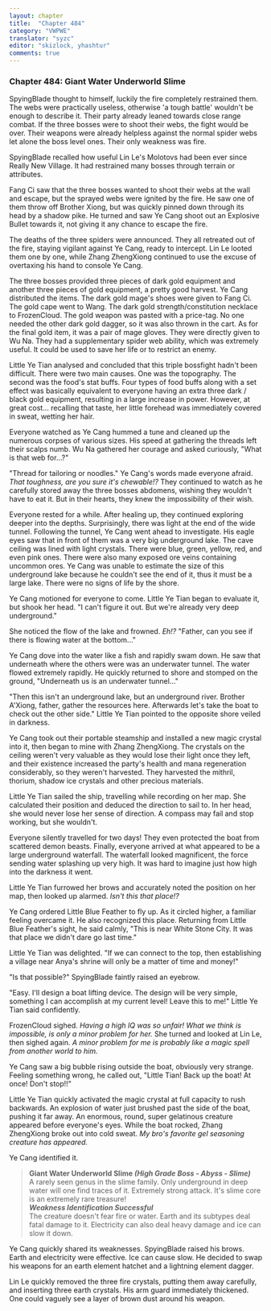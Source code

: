 ```yaml
---
layout: chapter
title:  "Chapter 484"
category: "VWPWE"
translator: "syzc"
editor: "skizlock, yhashtur"
comments: true
---
```


### Chapter 484: Giant Water Underworld Slime

SpyingBlade thought to himself, luckily the fire completely restrained them. The webs were practically useless, otherwise 'a tough battle' wouldn't be enough to describe it. Their party already leaned towards close range combat. If the three bosses were to shoot their webs, the fight would be over. Their weapons were already helpless against the normal spider webs let alone the boss level ones. Their only weakness was fire.

SpyingBlade recalled how useful Lin Le's Molotovs had been ever since Really New Village. It had restrained many bosses through terrain or attributes.

Fang Ci saw that the three bosses wanted to shoot their webs at the wall and escape, but the sprayed webs were ignited by the fire. He saw one of them throw off Brother Xiong, but was quickly pinned down through its head by a shadow pike. He turned and saw Ye Cang shoot out an Explosive Bullet towards it, not giving it any chance to escape the fire.

The deaths of the three spiders were announced. They all retreated out of the fire, staying vigilant against Ye Cang, ready to intercept. Lin Le looted them one by one, while Zhang ZhengXiong continued to use the excuse of overtaxing his hand to console Ye Cang. 

The three bosses provided three pieces of dark gold equipment and another three pieces of gold equipment, a pretty good harvest. Ye Cang distributed the items. The dark gold mage's shoes were given to Fang Ci. The gold cape went to Wang. The dark gold strength/constitution necklace to FrozenCloud. The gold weapon was pasted with a price-tag. No one needed the other dark gold dagger, so it was also thrown in the cart. As for the final gold item, it was a pair of mage gloves. They were directly given to Wu Na. They had a supplementary spider web ability, which was extremely useful. It could be used to save her life or to restrict an enemy.

Little Ye Tian analysed and concluded that this triple bossfight hadn't been difficult. There were two main causes. One was the topography. The second was the food's stat buffs. Four types of food buffs along with a set effect was basically equivalent to everyone having an extra three dark / black gold equipment, resulting in a large increase in power. However, at great cost... recalling that taste, her little forehead was immediately covered in sweat, wetting her hair.

Everyone watched as Ye Cang hummed a tune and cleaned up the numerous corpses of various sizes. His speed at gathering the threads left their scalps numb. Wu Na gathered her courage and asked curiously, "What is that web for...?"

"Thread for tailoring or noodles." Ye Cang's words made everyone afraid. *That toughness, are you sure it's chewable!?* They continued to watch as he carefully stored away the three bosses abdomens, wishing they wouldn't have to eat it. But in their hearts, they knew the impossibility of their wish.

Everyone rested for a while. After healing up, they continued exploring deeper into the depths. Surprisingly, there was light at the end of the wide tunnel. Following the tunnel, Ye Cang went ahead to investigate. His eagle eyes saw that in front of them was a very big underground lake. The cave ceiling was lined with light crystals. There were blue, green, yellow, red, and even pink ones. There were also many exposed ore veins containing uncommon ores. Ye Cang was unable to estimate the size of this underground lake because he couldn't see the end of it, thus it must be a large lake. There were no signs of life by the shore.

Ye Cang motioned for everyone to come. Little Ye Tian began to evaluate it, but shook her head. "I can't figure it out. But we're already very deep underground." 

She noticed the flow of the lake and frowned. *Eh!?* "Father, can you see if there is flowing water at the bottom..."

Ye Cang dove into the water like a fish and rapidly swam down. He saw that underneath where the others were was an underwater tunnel. The water flowed extremely rapidly. He quickly returned to shore and stomped on the ground, "Underneath us is an underwater tunnel..."

"Then this isn't an underground lake, but an underground river. Brother A'Xiong, father, gather the resources here. Afterwards let's take the boat to check out the other side." Little Ye Tian pointed to the opposite shore veiled in darkness.

Ye Cang took out their portable steamship and installed a new magic crystal into it, then began to mine with Zhang ZhengXiong. The crystals on the ceiling weren't very valuable as they would lose their light once they left, and their existence increased the party's health and mana regeneration considerably, so they weren't harvested. They harvested the mithril, thorium, shadow ice crystals and other precious materials.

Little Ye Tian sailed the ship, travelling while recording on her map. She calculated their position and deduced the direction to sail to. In her head, she would never lose her sense of direction. A compass may fail and stop working, but she wouldn't. 

Everyone silently travelled for two days! They even protected the boat from scattered demon beasts. Finally, everyone arrived at what appeared to be a large underground waterfall. The waterfall looked magnificent, the force sending water splashing up very high. It was hard to imagine just how high into the darkness it went.

Little Ye Tian furrowed her brows and accurately noted the position on her map, then looked up alarmed. *Isn't this that place!?*

Ye Cang ordered Little Blue Feather to fly up. As it circled higher, a familiar feeling overcame it. He also recognized this place. Returning from Little Blue Feather's sight, he said calmly, "This is near White Stone City. It was that place we didn't dare go last time."

Little Ye Tian was delighted. "If we can connect to the top, then establishing a village near Anya's shrine will only be a matter of time and money!"

"Is that possible?" SpyingBlade faintly raised an eyebrow.

"Easy. I'll design a boat lifting device. The design will be very simple, something I can accomplish at my current level! Leave this to me!" Little Ye Tian said confidently. 

FrozenCloud sighed. *Having a high IQ was so unfair! What we think is impossible, is only a minor problem for her.* She turned and looked at Lin Le, then sighed again. *A minor problem for me is probably like a magic spell from another world to him.*

Ye Cang saw a big bubble rising outside the boat, obviously very strange. Feeling something wrong, he called out, "Little Tian! Back up the boat! At once! Don't stop!!"

Little Ye Tian quickly activated the magic crystal at full capacity to rush backwards. An explosion of water just brushed past the side of the boat, pushing it far away. An enormous, round, super gelatinous creature appeared before everyone's eyes. While the boat rocked, Zhang ZhengXiong broke out into cold sweat. *My bro's favorite gel seasoning creature has appeared.*

Ye Cang identified it.

>**Giant Water Underworld Slime *(High Grade Boss - Abyss - Slime)***  
A rarely seen genus in the slime family. Only underground in deep water will one find traces of it. Extremely strong attack. It's slime core is an extremely rare treasure!  
***Weakness Identification Successful***  
The creature doesn't fear fire or water. Earth and its subtypes deal fatal damage to it. Electricity can also deal heavy damage and ice can slow it down.  

Ye Cang quickly shared its weaknesses. SpyingBlade raised his brows. Earth and electricity were effective. Ice can cause slow. He decided to swap his weapons for an earth element hatchet and a lightning element dagger.

Lin Le quickly removed the three fire crystals, putting them away carefully, and inserting three earth crystals. His arm guard immediately thickened. One could vaguely see a layer of brown dust around his weapon.
